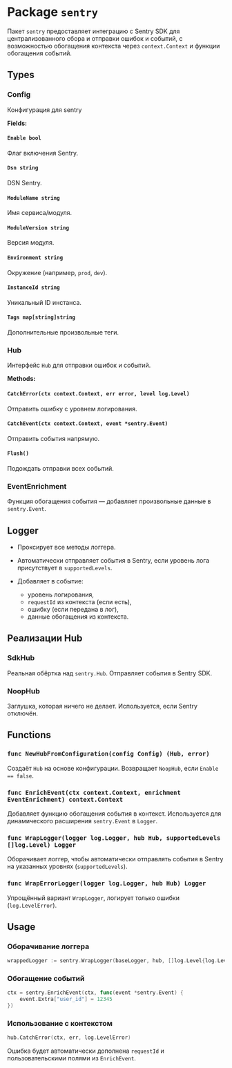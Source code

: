 # Package `sentry`

Пакет `sentry` предоставляет интеграцию с Sentry SDK для централизованного сбора и отправки ошибок и событий, с возможностью обогащения контекста через `context.Context` и функции обогащения событий.

## Types

### Config

Конфигурация для sentry

**Fields:**

#### `Enable bool`

Флаг включения Sentry.

#### `Dsn string`

DSN Sentry.

#### `ModuleName string`

Имя сервиса/модуля.

#### `ModuleVersion string`

Версия модуля.

#### `Environment string`

Окружение (например, `prod`, `dev`).

#### `InstanceId string`

Уникальный ID инстанса.

#### `Tags map[string]string`

Дополнительные произвольные теги.

### Hub

Интерфейс `Hub` для отправки ошибок и событий.

**Methods:**

#### `CatchError(ctx context.Context, err error, level log.Level)`

Отправить ошибку с уровнем логирования.

#### `CatchEvent(ctx context.Context, event *sentry.Event)`

Отправить события напрямую.

#### `Flush()`

Подождать отправки всех событий.

### EventEnrichment

Функция обогащения события — добавляет произвольные данные в `sentry.Event`.

## Logger

- Проксирует все методы логгера.
- Автоматически отправляет события в Sentry, если уровень лога присутствует в `supportedLevels`.
- Добавляет в событие:

  - уровень логирования,
  - `requestId` из контекста (если есть),
  - ошибку (если передана в лог),
  - данные обогащения из контекста.

## Реализации Hub

### SdkHub

Реальная обёртка над `sentry.Hub`. Отправляет события в Sentry SDK.

### NoopHub

Заглушка, которая ничего не делает. Используется, если Sentry отключён.

## Functions

### `func NewHubFromConfiguration(config Config) (Hub, error)`

Создаёт `Hub` на основе конфигурации. Возвращает `NoopHub`, если `Enable == false`.

### `func EnrichEvent(ctx context.Context, enrichment EventEnrichment) context.Context`

Добавляет функцию обогащения события в контекст. Используется для динамического расширения `sentry.Event` в `Logger`.

### `func WrapLogger(logger log.Logger, hub Hub, supportedLevels []log.Level) Logger`

Оборачивает логгер, чтобы автоматически отправлять события в Sentry на указанных уровнях (`supportedLevels`).

### `func WrapErrorLogger(logger log.Logger, hub Hub) Logger`

Упрощённый вариант `WrapLogger`, логирует только ошибки (`log.LevelError`).

## Usage

### Оборачивание логгера

```go
wrappedLogger := sentry.WrapLogger(baseLogger, hub, []log.Level{log.LevelError, log.LevelFatal})
```

### Обогащение событий

```go
ctx = sentry.EnrichEvent(ctx, func(event *sentry.Event) {
	event.Extra["user_id"] = 12345
})
```

### Использование с контекстом

```go
hub.CatchError(ctx, err, log.LevelError)
```

Ошибка будет автоматически дополнена `requestId` и пользовательскими полями из `EnrichEvent`.